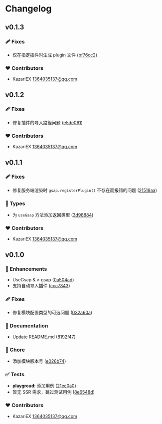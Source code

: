 # Changelog


## v0.1.3


### 🩹 Fixes

- 仅在指定插件时生成 plugin 文件 ([bf76cc2](https://github.com/KazariEX/nuxt-gsap/commit/bf76cc2))

### ❤️ Contributors

- KazariEX <1364035137@qq.com>


## v0.1.2


### 🩹 Fixes

- 修复插件的导入路径问题 ([e5de061](https://github.com/KazariEX/nuxt-gsap/commit/e5de061))

### ❤️ Contributors

- KazariEX <1364035137@qq.com>


## v0.1.1


### 🩹 Fixes

- 修复服务端渲染时 ``gsap.registerPlugin()`` 不存在而报错的问题 ([21518aa](https://github.com/KazariEX/nuxt-gsap/commit/21518aa))

### 🌊 Types

- 为 ``useGsap`` 方法添加返回类型 ([3d98884](https://github.com/KazariEX/nuxt-gsap/commit/3d98884))

### ❤️ Contributors

- KazariEX <1364035137@qq.com>


## v0.1.0


### 🚀 Enhancements

- UseGsap & v-gsap ([0a504ad](https://github.com/KazariEX/nuxt-gsap/commit/0a504ad))
- 支持自动导入插件 ([ccc7843](https://github.com/KazariEX/nuxt-gsap/commit/ccc7843))

### 🩹 Fixes

- 修复模块配置类型的可选问题 ([032a60a](https://github.com/KazariEX/nuxt-gsap/commit/032a60a))

### 📖 Documentation

- Update README.md ([8192f47](https://github.com/KazariEX/nuxt-gsap/commit/8192f47))

### 🏡 Chore

- 添加模块版本号 ([e028b74](https://github.com/KazariEX/nuxt-gsap/commit/e028b74))

### ✅ Tests

- **playgroud:** 添加用例 ([21ec0a0](https://github.com/KazariEX/nuxt-gsap/commit/21ec0a0))
- 暂无 SSR 需求，跳过测试用例 ([8e6548d](https://github.com/KazariEX/nuxt-gsap/commit/8e6548d))

### ❤️ Contributors

- KazariEX <1364035137@qq.com>

